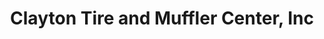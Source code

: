 ---
title: "Clayton Tire and Muffler Center, Inc"
url: /clayton/clayton-tire-and-muffler-center-inc/
shop: Autowerkstatt
---